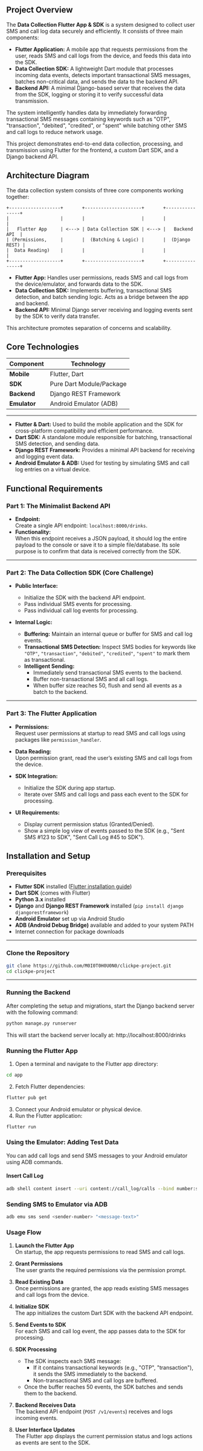 ## Project Overview

The **Data Collection Flutter App & SDK** is a system designed to collect user SMS and call log data securely and efficiently. It consists of three main components:

- **Flutter Application:** A mobile app that requests permissions from the user, reads SMS and call logs from the device, and feeds this data into the SDK.
- **Data Collection SDK:** A lightweight Dart module that processes incoming data events, detects important transactional SMS messages, batches non-critical data, and sends the data to the backend API.
- **Backend API:** A minimal Django-based server that receives the data from the SDK, logging or storing it to verify successful data transmission.

The system intelligently handles data by immediately forwarding transactional SMS messages containing keywords such as "OTP", "transaction", "debited", "credited", or "spent" while batching other SMS and call logs to reduce network usage.

This project demonstrates end-to-end data collection, processing, and transmission using Flutter for the frontend, a custom Dart SDK, and a Django backend API.



## Architecture Diagram

The data collection system consists of three core components working together:

    +-------------------+       +---------------------+       +----------------+
    |                   |       |                     |       |                |
    |   Flutter App     | <---> | Data Collection SDK | <---> |   Backend API  |
    | (Permissions,     |       |  (Batching & Logic) |       |  (Django REST) |
    |  Data Reading)    |       |                     |       |                |
    +-------------------+       +---------------------+       +----------------+

- **Flutter App:** Handles user permissions, reads SMS and call logs from the device/emulator, and forwards data to the SDK.
- **Data Collection SDK:** Implements buffering, transactional SMS detection, and batch sending logic. Acts as a bridge between the app and backend.
- **Backend API:** Minimal Django server receiving and logging events sent by the SDK to verify data transfer.

This architecture promotes separation of concerns and scalability.

## Core Technologies

| Component     | Technology               |
|---------------|--------------------------|
| **Mobile**    | Flutter, Dart            |
| **SDK**       | Pure Dart Module/Package |
| **Backend**   | Django REST Framework    |
| **Emulator**  | Android Emulator (ADB)   |

---

- **Flutter & Dart:** Used to build the mobile application and the SDK for cross-platform compatibility and efficient performance.
- **Dart SDK:** A standalone module responsible for batching, transactional SMS detection, and sending data.
- **Django REST Framework:** Provides a minimal API backend for receiving and logging event data.
- **Android Emulator & ADB:** Used for testing by simulating SMS and call log entries on a virtual device.


## Functional Requirements

### Part 1: The Minimalist Backend API
- **Endpoint:**  
  Create a single API endpoint: `localhost:8000/drinks`.
- **Functionality:**  
  When this endpoint receives a JSON payload, it should log the entire payload to the console or save it to a simple file/database. Its sole purpose is to confirm that data is received correctly from the SDK.

---

### Part 2: The Data Collection SDK (Core Challenge)
- **Public Interface:**  
  - Initialize the SDK with the backend API endpoint.  
  - Pass individual SMS events for processing.  
  - Pass individual call log events for processing.

- **Internal Logic:**  
  - **Buffering:** Maintain an internal queue or buffer for SMS and call log events.  
  - **Transactional SMS Detection:** Inspect SMS bodies for keywords like `"OTP"`, `"transaction"`, `"debited"`, `"credited"`, `"spent"` to mark them as transactional.  
  - **Intelligent Sending:**  
    - Immediately send transactional SMS events to the backend.  
    - Buffer non-transactional SMS and all call logs.  
    - When buffer size reaches 50, flush and send all events as a batch to the backend.

---

### Part 3: The Flutter Application
- **Permissions:**  
  Request user permissions at startup to read SMS and call logs using packages like `permission_handler`.

- **Data Reading:**  
  Upon permission grant, read the user’s existing SMS and call logs from the device.

- **SDK Integration:**  
  - Initialize the SDK during app startup.  
  - Iterate over SMS and call logs and pass each event to the SDK for processing.

- **UI Requirements:**  
  - Display current permission status (Granted/Denied).  
  - Show a simple log view of events passed to the SDK (e.g., "Sent SMS #123 to SDK", "Sent Call Log #45 to SDK").

## Installation and Setup

### Prerequisites

- **Flutter SDK** installed ([Flutter installation guide](https://flutter.dev/docs/get-started/install))
- **Dart SDK** (comes with Flutter)
- **Python 3.x** installed
- **Django** and **Django REST Framework** installed (`pip install django djangorestframework`)
- **Android Emulator** set up via Android Studio
- **ADB (Android Debug Bridge)** available and added to your system PATH
- Internet connection for package downloads

---

### Clone the Repository

```bash
git clone https://github.com/M0I0T0H0U0N0/clickpe-project.git
cd clickpe-project
```

---
### Running the Backend

After completing the setup and migrations, start the Django backend server with the following command:

```bash
python manage.py runserver
```
This will start the backend server locally at:
http://localhost:8000/drinks

### Running the Flutter App

1. Open a terminal and navigate to the Flutter app directory:

```bash
cd app
```
2. Fetch Flutter dependencies:
   
```bash
flutter pub get
```
3. Connect your Android emulator or physical device.
4. Run the Flutter application:
```bash
flutter run
```
    

### Using the Emulator: Adding Test Data

You can add call logs and send SMS messages to your Android emulator using ADB commands.

#### Insert Call Log

```bash
adb shell content insert --uri content://call_log/calls --bind number:s:'1234567890' --bind type:i:2 --bind duration:i:60 --bind date:l:1721480000000
```
### Sending SMS to Emulator via ADB

```bash
adb emu sms send <sender-number> "<message-text>"
```
### Usage Flow

1. **Launch the Flutter App**  
   On startup, the app requests permissions to read SMS and call logs.

2. **Grant Permissions**  
   The user grants the required permissions via the permission prompt.

3. **Read Existing Data**  
   Once permissions are granted, the app reads existing SMS messages and call logs from the device.

4. **Initialize SDK**  
   The app initializes the custom Dart SDK with the backend API endpoint.

5. **Send Events to SDK**  
   For each SMS and call log event, the app passes data to the SDK for processing.

6. **SDK Processing**  
   - The SDK inspects each SMS message:
     - If it contains transactional keywords (e.g., "OTP", "transaction"), it sends the SMS immediately to the backend.
     - Non-transactional SMS and call logs are buffered.
   - Once the buffer reaches 50 events, the SDK batches and sends them to the backend.

7. **Backend Receives Data**  
   The backend API endpoint (`POST /v1/events`) receives and logs incoming events.

8. **User Interface Updates**  
   The Flutter app displays the current permission status and logs actions as events are sent to the SDK.

